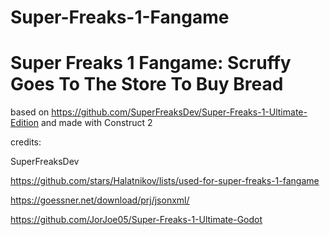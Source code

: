 # Super-Freaks-1-Fangame

# Super Freaks 1 Fangame: Scruffy Goes To The Store To Buy Bread

based on https://github.com/SuperFreaksDev/Super-Freaks-1-Ultimate-Edition and made with Construct 2

credits:

SuperFreaksDev

https://github.com/stars/Halatnikov/lists/used-for-super-freaks-1-fangame

https://goessner.net/download/prj/jsonxml/

https://github.com/JorJoe05/Super-Freaks-1-Ultimate-Godot